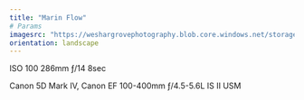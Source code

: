 ```yaml
---
title: "Marin Flow"
# Params
imagesrc: "https://weshargrovephotography.blob.core.windows.net/storage/marin-flow.jpg"
orientation: landscape
---
```


ISO 100 286mm ƒ/14 8sec

Canon 5D Mark IV, Canon EF 100-400mm ƒ/4.5-5.6L IS II USM
